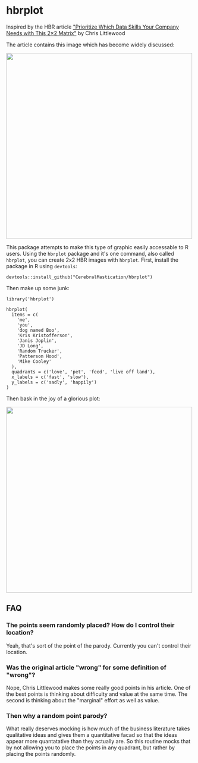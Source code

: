 # hbrplot
Inspired by the HBR article ["Prioritize Which Data Skills Your Company Needs with This 2×2 Matrix"](https://hbr.org/2018/10/which-data-skills-do-you-actually-need-this-2x2-matrix-will-tell-you_) by
Chris Littlewood

The article contains this image which has become widely discussed:

<a href="url"><img src="https://cerebralmastication.github.io/hbr_2x2.png" align="center" width="500"></a>


This package attempts to make this type of graphic easily accessable to R users. Using the `hbrplot` package and it's one command, also called `hbrplot`, you can create 2x2 HBR images with `hbrplot`. First, install the package in R using `devtools`:

```{r}
devtools::install_github("CerebralMastication/hbrplot")
```

Then make up some junk:

```{r}
library('hbrplot')

hbrplot(
  items = c(
    'me',
    'you',
    'dog named Boo',
    'Kris Kristofferson',
    'Janis Joplin',
    'JD Long',
    'Random Trucker',
    'Patterson Hood',
    'Mike Cooley'
  ),
  quadrants = c('love', 'pet', 'feed', 'live off land'),
  x_labels = c('fast', 'slow'),
  y_labels = c('sadly', 'happily')
)

```

Then bask in the joy of a glorious plot:

<a href="url"><img src="https://cerebralmastication.github.io/hbrplot.png" align="center" width="500"></a>

## FAQ

### The points seem randomly placed? How do I control their location?
Yeah, that's sort of the point of the parody. Currently you can't control their location. 

### Was the original article "wrong" for some definition of "wrong"? 
Nope, Chris Littlewood makes some really good points in his article. One of the best points is thinking about difficulty and value at the same time. The second is thinking about the "marginal" effort as well as value. 

### Then why a random point parody?
What really deserves mocking is how much of the business literature takes qualitative ideas and gives them a quantitative facad so that the ideas appear more quantatative than they actually are. So this routine mocks that by not allowing you to place the points in any quadrant, but rather by placing the points randomly. 

